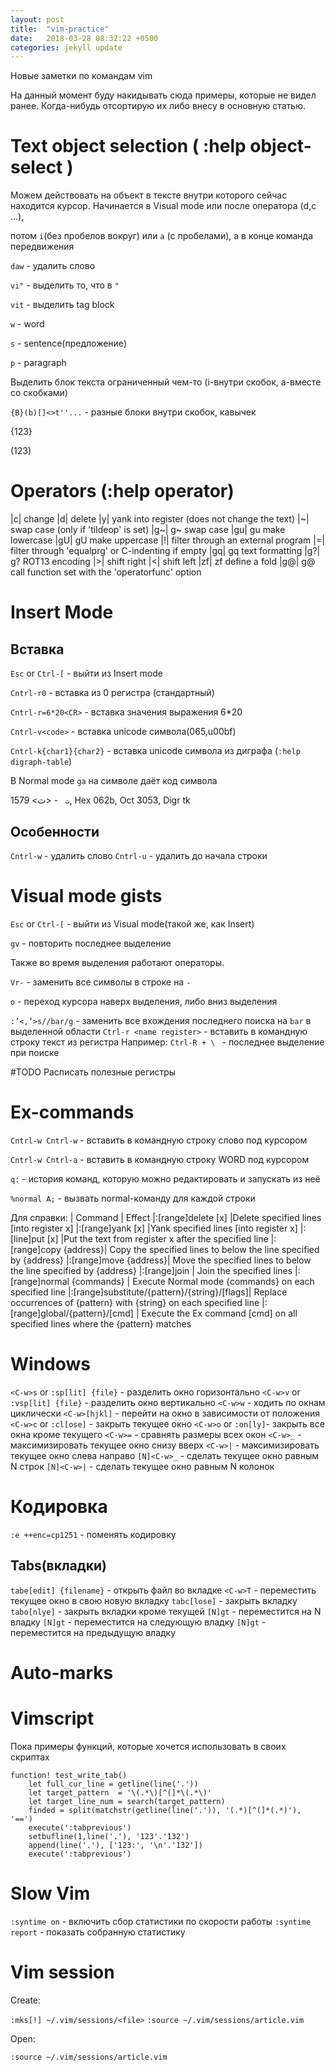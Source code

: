 ```yaml
---
layout: post
title:  "vim-practice"
date:   2018-03-28 08:32:22 +0500
categories: jekyll update
---
```


Новые заметки по командам vim

На данный момент буду накидывать сюда примеры, которые не видел ранее.
Когда-нибудь отсортирую их либо внесу в основную статью.

# Text object selection ( :help object-select )

Можем действовать на объект в тексте внутри которого сейчас находится курсор.
Начинается в Visual mode или после оператора (d,c ...),

потом `i`(без пробелов вокруг) или `a` (с пробелами), а в конце команда передвижения

`daw` -  удалить слово

`vi"` - выделить то, что в `"`

`vit` - выделить tag block

`w` - word

`s` - sentence(предложение)

`p` - paragraph

Выделить блок текста ограниченный чем-то (i-внутри скобок, a-вместе со скобками)

`{B}(b)[]<>t''...` - разные блоки внутри скобок, кавычек

{123}

(123)

# Operators (:help operator)

|c|		change
|d|		delete
|y|		yank into register (does not change the text)
|~|		swap case (only if 'tildeop' is set)
|g~|	g~	swap case
|gu|	gu	make lowercase
|gU|	gU	make uppercase
|!|	    filter through an external program
|=|		filter through 'equalprg' or C-indenting if empty
|gq|	gq	text formatting
|g?|	g?	ROT13 encoding
|>|		shift right
|<|		shift left
|zf|	zf	define a fold
|g@|	g@	call function set with the 'operatorfunc' option

# Insert Mode

## Вставка

`Esc` or `Ctrl-[` - выйти из Insert mode

`Cntrl-r0` - вставка из 0 регистра (стандартный)

`Cntrl-r=6*20<CR>` - вставка значения выражения 6*20

`Cntrl-v<code>` - вставка unicode символа(065,u00bf)

`Cntrl-k{char1}{char2}` - вставка unicode символа из диграфа (`:help digraph-table`)

В Normal mode `ga` на символе даёт код символа

`ث ` -  <ﺙ> 1579, Hex 062b, Oct 3053, Digr tk

## Особенности

`Cntrl-w` - удалить слово
`Cntrl-u` - удалить до начала строки

# Visual mode gists

`Esc` or `Ctrl-[` - выйти из Visual mode(такой же, как Insert)

`gv` - повторить последнее выделение

Также во время выделения работают операторы.

`Vr-` - заменить все символы в строке на `-`

`o` - переход курсора наверх выделения, либо вниз выделения

`:’<,’>s//bar/g` - заменить все вхождения последнего поиска на `bar` в выделенной области
`Ctrl-r <name register>` - вставить в командную строку текст из регистра
Например:
  `Ctrl-R + \ ` - последнее выделение при поиске

#TODO Расписать полезные регистры

# Ex-commands

`Cntrl-w Cntrl-w` -  вставить в командную строку слово под курсором

`Cntrl-w Cntrl-a` - вставить в командную строку WORD под курсором

`q:` - история команд, которую можно редактировать и запускать из неё

`%normal A;` - вызвать normal-команду для каждой строки

Для справки:
| Command | Effect
|:[range]delete [x] |Delete specified lines [into register x]
|:[range]yank [x] |Yank specified lines [into register x]
|:[line]put [x] |Put the text from register x after the specified line
|:[range]copy {address}|  Copy the specified lines to below the line specified by {address}
|:[range]move {address}|  Move the specified lines to below the line specified by {address}
|:[range]join | Join the specified lines
|:[range]normal {commands} | Execute Normal mode {commands} on each specified line
|:[range]substitute/{pattern}/{string}/[flags]| Replace occurrences of {pattern} with {string} on each specified line
|:[range]global/{pattern}/[cmd] | Execute the Ex command [cmd] on all specified lines where the {pattern} matches


# Windows

`<C-w>s` or `:sp[lit] {file}` - разделить окно горизонтально
`<C-w>v` or `:vsp[lit] {file}` - разделить окно вертикально
`<C-w>w` - ходить по окнам циклически
`<C-w>[hjkl]` -  перейти на окно в зависимости от положения
`<C-w>с` or `:cl[ose]` - закрыть текущее окно
`<C-w>o` or `:on[ly]`- закрыть все окна кроме текущего
`<C-w>=` - сравнять размеры всех окон
`<C-w>_` - максимизировать текущее окно снизу вверх
`<C-w>|` - максимизировать текущее окно слева направо
`[N]<C-w>_` - сделать текущее окно равным N строк
`[N]<C-w>|` - сделать текущее окно равным N колонок


# Кодировка

`:e ++enc=cp1251` - поменять кодировку

## Tabs(вкладки)
`tabe[edit] {filename}` - открыть файл во вкладке
`<C-w>T` - переместить текущее окно в свою новую вкладку
`tabc[lose]` - закрыть вкладку
`tabo[nlye]` - закрыть вкладки кроме текущей
`[N]gt` - переместится на N владку
`[N]gt` - переместится на следующую владку
`[N]gt` - переместится на предыдущую владку

# Auto-marks


# Vimscript

Пока примеры функций, которые хочется использовать в своих скриптах
```
function! test_write_tab()
    let full_cur_line = getline(line('.'))
    let target_pattern  = '\(.*\)[^(]*\(.*\)'
    let target_line_num = search(target_pattern)
    finded = split(matchstr(getline(line('.')), '(.*)[^(]*(.*)'), '==')
    execute(':tabprevious')
    setbufline(1,line('.'), '123'.'132')
    append(line('.'), ['123:', '\n'.'132'])
    execute(':tabprevious')
```

# Slow Vim

`:syntime on` - включить сбор статистики по скорости работы
`:syntime report` - показать собранную статистику

# Vim session

Create:

`:mks[!] ~/.vim/sessions/<file>`
`:source ~/.vim/sessions/article.vim`

Open:

`:source ~/.vim/sessions/article.vim`

<!-- :public: -->
